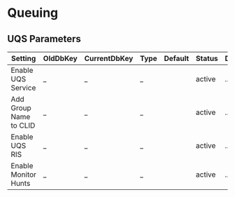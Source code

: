 # Queuing

## UQS Parameters

| Setting | OldDbKey | CurrentDbKey | Type | Default | Status | Description | Comments |
|---|---|---|---|---|---|---|---|
| Enable UQS Service | _ | _ | _ |  | active | ... | ... |
| Add Group Name to CLID | _ | _ | _ |  | active | ... | ... |
| Enable UQS RIS | _ | _ | _ |  | active | ... | ... |
| Enable Monitor Hunts | _ | _ | _ |  | active | ... | ... |

